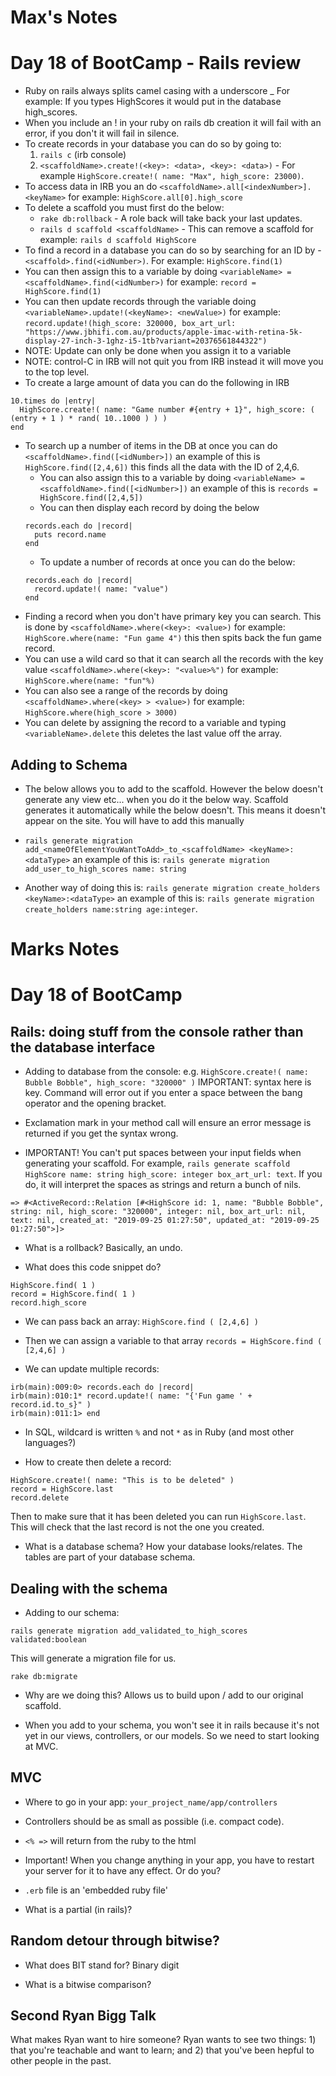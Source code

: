 # Max's Notes
# Day 18 of BootCamp - Rails review

- Ruby on rails always splits camel casing with a underscore _ For example: If you types HighScores it would put in the database high_scores.
- When you include an ! in your ruby on rails db creation it will fail with an error, if you don't it will fail in silence.
- To create records in your database you can do so by going to:
  1. `rails c` (irb console)
  2. `<scaffoldName>.create!(<key>: <data>, <key>: <data>)` - For example `HighScore.create!( name: "Max", high_score: 23000)`.
- To access data in IRB you an do `<scaffoldName>.all[<indexNumber>].<keyName>` for example: `HighScore.all[0].high_score`
- To delete a scaffold you must first do the below: 
  - `rake db:rollback` - A role back will take back your last updates. 
  - `rails d scaffold <scaffoldName>` - This can remove a scaffold for example: `rails d scaffold HighScore`
- To find a record in a database you can do so by searching for an ID by - `<scaffold>.find(<idNumber>)`. For example: `HighScore.find(1)`
- You can then assign this to a variable by doing `<variableName> = <scaffoldName>.find(<idNumber>)` for example: `record = HighScore.find(1)`
- You can then update records through the variable doing `<variableName>.update!(<keyName>: <newValue>)` for example: `record.update!(high_score: 320000, box_art_url: "https://www.jbhifi.com.au/products/apple-imac-with-retina-5k-display-27-inch-3-1ghz-i5-1tb?variant=20376561844322")`
- NOTE: Update can only be done when you assign it to a variable 
- NOTE: control-C in IRB will not quit you from IRB instead it will move you to the top level.
- To create a large amount of data you can do the following in IRB 
```
10.times do |entry|
  HighScore.create!( name: "Game number #{entry + 1}", high_score: ( (entry + 1 ) * rand( 10..1000 ) ) )
end
```
- To search up a number of items in the DB at once you can do `<scaffoldName>.find([<idNumber>])` an example of this is `HighScore.find([2,4,6])` this finds all the data with the ID of 2,4,6.
  - You can also assign this to a variable by doing `<variableName> = <scaffoldName>.find([<idNumber>])` an example of this is `records = HighScore.find([2,4,5])`
  - You can then display each record by doing the below 
  ```
  records.each do |record|
    puts record.name
  end
  ```
  - To update a number of records at once you can do the below:
  ```
  records.each do |record| 
    record.update!( name: "value")
  end
  ```
- Finding a record when you don't have primary key you can search. This is done by `<scaffoldName>.where(<key>: <value>)` for example: `HighScore.where(name: "Fun game 4")` this then spits back the fun game record.
- You can use a wild card so that it can search all the records with the key value `<scaffoldName>.where(<key>: "<value>%")` for example: `HighScore.where(name: "fun"%)`
- You can also see a range of the records by doing `<scaffoldName>.where(<key> > <value>)` for example: `HighScore.where(high_score > 3000)`
- You can delete by assigning the record to a variable and typing `<variableName>.delete` this deletes the last value off the array. 

## Adding to Schema 
- The below allows you to add to the scaffold. However the below doesn't generate any view etc... when you do it the below way. Scaffold generates it automatically while the below doesn't. This means it doesn't appear on the site. You will have to add this manually 

- `rails generate migration add_<nameOfElementYouWantToAdd>_to_<scaffoldName> <keyName>: <dataType>` an example of this is: `rails generate migration add_user_to_high_scores name: string`
- Another way of doing this is: `rails generate migration create_holders <keyName>:<dataType>` an example of this is: `rails generate migration create_holders name:string age:integer`.

# Marks Notes
# Day 18 of BootCamp


## Rails: doing stuff from the console rather than the database interface

- Adding to database from the console: e.g. `HighScore.create!( name: Bubble Bobble", high_score: "320000" )` IMPORTANT: syntax here is key. Command will error out if you enter a space between the bang operator and the opening bracket.

- Exclamation mark in your method call will ensure an error message is returned if you get the syntax wrong.

- IMPORTANT! You can't put spaces between your input fields when generating your scaffold. For example, `rails generate scaffold HighScore name: string high_score: integer box_art_url: text`. If you do, it will interpret the spaces as strings and return a bunch of nils.

```
=> #<ActiveRecord::Relation [#<HighScore id: 1, name: "Bubble Bobble", string: nil, high_score: "320000", integer: nil, box_art_url: nil, text: nil, created_at: "2019-09-25 01:27:50", updated_at: "2019-09-25 01:27:50">]>
```

- What is a rollback? Basically, an undo. 

- What does this code snippet do? 

```
HighScore.find( 1 )
record = HighScore.find( 1 )
record.high_score
```

- We can pass back an array: `HighScore.find ( [2,4,6] )`
- Then we can assign a variable to that array `records = HighScore.find ( [2,4,6] )`


- We can update multiple records: 

```
irb(main):009:0> records.each do |record|
irb(main):010:1* record.update!( name: "{'Fun game ' + record.id.to_s}" )
irb(main):011:1> end
```

- In SQL, wildcard is written `%` and not `*` as in Ruby (and most other languages?)

- How to create then delete a record:
```
HighScore.create!( name: "This is to be deleted" )
record = HighScore.last
record.delete
```
Then to make sure that it has been deleted you can run `HighScore.last`. This will check that the last record is not the one you created.


- What is a database schema? How your database looks/relates. The tables are part of your database schema.

## Dealing with the schema

- Adding to our schema: 

`rails generate migration add_validated_to_high_scores validated:boolean`

This will generate a migration file for us.

`rake db:migrate`

- Why are we doing this? Allows us to build upon / add to our original scaffold.

- When you add to your schema, you won't see it in rails because it's not yet in our views, controllers, or our models. So we need to start looking at MVC.

## MVC

- Where to go in your app: `your_project_name/app/controllers`

- Controllers should be as small as possible (i.e. compact code). 

- `<% =>` will return from the ruby to the html

- Important! When you change anything in your app, you have to restart your server for it to have any effect. Or do you?

- `.erb` file is an 'embedded ruby file'

- What is a partial (in rails)? 

## Random detour through bitwise?

- What does BIT stand for? Binary digit

- What is a bitwise comparison?


## Second Ryan Bigg Talk

What makes Ryan want to hire someone?
Ryan wants to see two things: 1) that you're teachable and want to learn; and 2) that you've been hepful to other people in the past.
